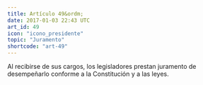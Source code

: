 ```yaml
---
title: Artículo 49&ordm;
date: 2017-01-03 22:43 UTC
art_id: 49
icon: "icono_presidente"
topic: "Juramento"
shortcode: "art-49"
---
```

Al recibirse de sus cargos, los legisladores prestan juramento de desempeñarlo conforme a la Constitución y a las leyes.
